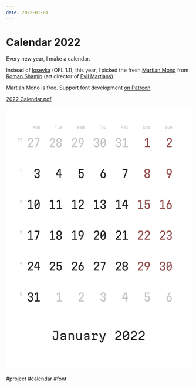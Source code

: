 ```yaml
---
date: 2022-01-01
---
```


# Calendar 2022

Every new year, I make a calendar.

Instead of [Iosevka](https://github.com/be5invis/Iosevka) (OFL 1.1), this year,
I picked the fresh [Martian Mono](https://github.com/evilmartians/mono) from
[Roman Shamin](https://twitter.com/romanshamin) (art director of
[Evil Martians](https://evilmartians.com)).

Martian Mono is free. Support font development [on Patreon](https://patreon.com/romanshamin).

<a href="calendar.pdf" download="2022 Calendar.pdf">2022 Calendar.pdf</a>

![Calendar](../2022/calendar.png "Calendar")

#project #calendar #font
